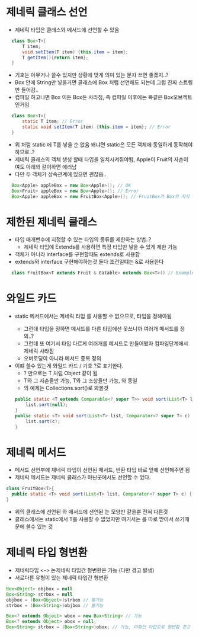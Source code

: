 # 제네릭 클래스 선언
  * 제네릭 타입은 클래스와 메서드에 선언할 수 있음
  ```java
    class Box<T>{
        T item;
        void setItem(T item) {this.item = item};
        T getItem(){return item};
    }
  ```
  * 기호는 아무거나 쓸수 있지만 상황에 맞게 의미 있는 문자 쓰면 좋겠지..?
  * Box 안에 String만 넣을거면 클래스에 Box<String> 처럼 선언해도 되는데 그럼 진짜 스트링만 들어감..
  * 컴파일 하고나면 Box<String> 이든 Box<Integer>든 사라짐, 즉 컴파일 이후에는 똑같은 Box오브젝트인거임
  ```java
    class Box<T>{
        static T item; // Error
        static void setItem(T item) {this.item = item}; // Error
    }
  ```
  * 위 처럼 static 에 T를 넣을 순 없음 왜냐면 static은 모든 객체에 동일하게 동작해야하므로..?    
  * 제네릭 클래스의 객체 생성 할때 타입을 일치시켜줘야됨, Apple이 Fruit의 자손이여도 아래와 같이하면 에러남
  * 다만 두 객체가 상속관계에 있으면 괜찮음..
  ```java
    Box<Apple> appleBox = new Box<Apple>(); // OK
    Box<Fruit> appleBox = new Box<Apple>(); // Error
    Box<Apple> appleBox = new FruitBox<Apple>(); // FruitBox가 Box의 자식 관계라면 OK
  ```

# 제한된 제네릭 클래스
  * 타입 매개변수에 지정할 수 있는 타입의 종류를 제한하는 방법..? 
    - 제네릭 타입에 Extends를 사용하면 특정 타입만 넣을 수 있게 제한 가능
  * 객체가 아니라 interface를 구현할때도 extends로 사용함
  * extends와 interface 구현해야하는것 둘다 조건일떄는 &로 사용한다
  ```java
    class FruitBox<T extends Fruit & Eatable> extends Box<T>() // Example
  ```
# 와일드 카드
  * static 메서드에서는 제네릭 타입 <T> 를 사용할 수 없으므로, 타입을 정해야됨
    - 그런데 타입을 정하면 메서드를 다른 타입에선 못쓰니까 여러개 메서드를 정의..?
    - 그런데 또 여기서 타입 다르게 여러개를 메서드로 만들어봤자 컴파일단계에서 제네릭 사라짐 
    - 오버로딩이 아니라 메서드 중복 정의
  * 이떄 쓸수 있는게 와일드 카드 / 기호 ?로 표기한다.
    - ? 만으로는 T 처럼 Object 같이 됨
    - <? extends T> T와 그 자손들만 가능, <? super T> T와 그 조상들만 가능, <?> <? extends Object>와 동일 
    - <? super T>의 예제는 Collections.sort()로 봐볼것
    ```java
    public static <T extends Comparable<? super T>> void sort(List<T> list) {
        list.sort(null);
    }
    public static <T> void sort(List<T> list, Comparator<? super T> c) {
        list.sort(c);
    }
    ```

# 제네릭 메서드
  * 메서드 선언부에 제네릭 타입이 선언된 메서드, 반환 타입 바로 앞에 선언해주면 됨
  * 제네릭 메서드는 제네릭 클래스가 아닌곳에서도 선언할 수 있다.
  ```java
  class FruitBox<T>{
    public static <T> void sort(List<T> list, Comparator<? super T> c) {
  }
  ```
  * 위의 클래스에 선언된 <T>와 메서드에 선언된 <T>는 모양만 같을뿐 전혀 다른것
  * 클래스에서는 static에서 T를 사용할 수 없었지만 여기서는 <T>를 따로 받아서 쓰기때문에 쓸수 있는 것

# 제네릭 타입 형변환
  * 제네릭타입 <-> 논제네릭 타입간 형변환은 가능 (다만 경고 발생)
  * 서로다른 유형이 있는 제네릭 타입간 형변환
  ```java
  Box<Object> objbox = null
  Box<String> strbox = null
  objbox = (Box<Object>)strbox // 불가능
  strbox = (Box<String>)objbox // 불가능

  Box<? extends Object> wbox = new Box<String> // 가능
  Box<? extends Object> obox = null;
  Box<String> strbox = (Box<String>)obox; // 가능, 미확인 타입으로 형변환 경고
  ```


